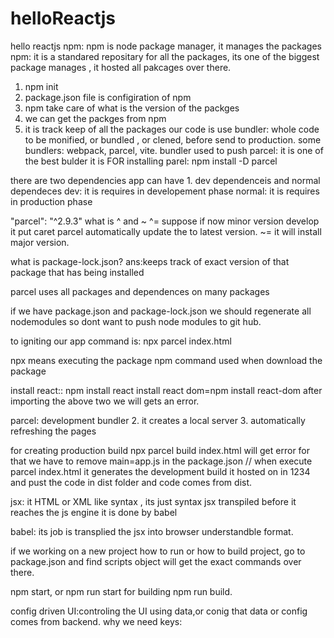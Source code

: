 # helloReactjs

hello reactjs
npm: npm is node package manager, it manages the packages
npm: it is a standared repositary for all the packages, its one of the biggest package manages , it hosted all pakcages over there.

1. npm init
2. package.json file is configiration of npm
3. npm take care of what is the version of the packges
4. we can get the packges from npm
5. it is track keep of all the packages our code is use
   bundler: whole code to be monified, or bundled , or clened, before send to production.
   some bundlers: webpack, parcel, vite. bundler used to push
   parcel: it is one of the best bulder it is
   FOR installing parel: npm install -D parcel

there are two dependencies app can have 1. dev dependenceis and normal dependeces
dev: it is requires in developement phase
normal: it is requires in production phase

"parcel": "^2.9.3" what is ^ and ~
^= suppose if now minor version develop it put caret parcel automatically update the to latest version.
~= it will install major version.

what is package-lock.json?
ans:keeps track of exact version of that package that has being installed

parcel uses all packages and dependences on many packages

if we have package.json and package-lock.json we should regenerate all nodemodules so dont want to push node modules to git hub.

to igniting our app command is: npx parcel index.html

npx means executing the package
npm command used when download the package

install react:: npm install react
install react dom=npm install react-dom
after importing the above two we will gets an error.

parcel: development bundler 2. it creates a local server 3. automatically refreshing the pages

for creating production build npx parcel build index.html will get error for that we have to remove main=app.js in the package.json
// when execute parcel index.html it generates the development build it hosted on in 1234 and pust the code in dist folder and code comes from dist.

jsx: it HTML or XML like syntax , its just syntax
jsx transpiled before it reaches the js engine it is done by babel

babel: its job is transplied the jsx into browser understandble format.

if we working on a new project how to run or how to build project, go to package.json and find scripts object will get the exact commands over there.

npm start, or npm run start
for building npm run build.

config driven UI:controling the UI using data,or conig that data or config comes from backend.
why we need keys:
